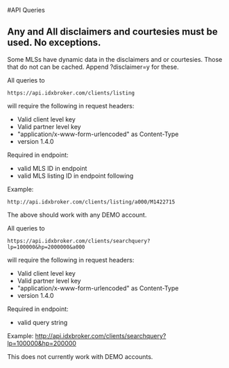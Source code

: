 #API Queries

## Any and All disclaimers and courtesies must be used. No exceptions.
Some MLSs have dynamic data in the disclaimers and or courtesies.
Those that do not can be cached. Append ?disclaimer=y for these.


All queries to

    https://api.idxbroker.com/clients/listing

will require the following in request headers:

* Valid client level key
* Valid partner level key
* "application/x-www-form-urlencoded" as Content-Type
* version 1.4.0

Required in endpoint:
* valid MLS ID in endpoint
* valid MLS listing ID in endpoint following


Example: 

    http://api.idxbroker.com/clients/listing/a000/M1422715

The above should work with any DEMO account.

All queries to

    https://api.idxbroker.com/clients/searchquery?lp=100000&hp=2000000&a000

will require the following in request headers:

* Valid client level key
* Valid partner level key
* "application/x-www-form-urlencoded" as Content-Type
* version 1.4.0

Required in endpoint:
* valid query string

Example: 
    http://api.idxbroker.com/clients/searchquery?lp=100000&hp=200000

This does not currently work with DEMO accounts.
